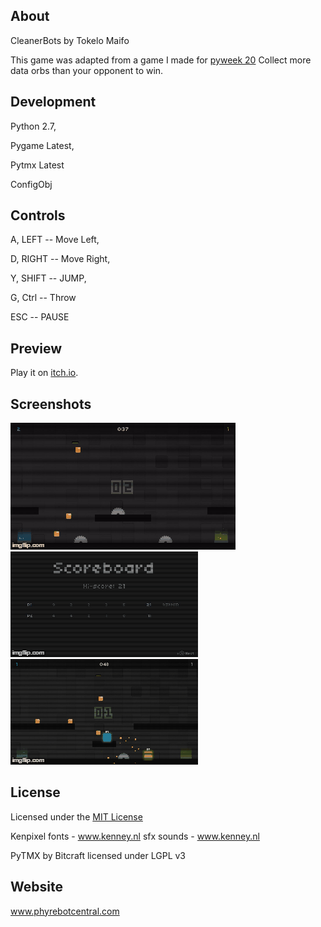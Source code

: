 ## About
CleanerBots by Tokelo Maifo

This game was adapted from a game I made for [pyweek 20](https://pyweek.org/)
Collect more data orbs than your opponent to win.

## Development
Python 2.7,

Pygame Latest,

Pytmx Latest

ConfigObj

## Controls
A, LEFT --  Move Left,

D, RIGHT -- Move Right,

Y, SHIFT  -- JUMP,

G, Ctrl -- Throw

ESC -- PAUSE

## Preview
Play it on [itch.io](http://phyrebotcentral.itch.io/cleanerbots).

## Screenshots
![Gameplay1](screen1.gif) ![Gameplay1](screen2.gif) ![Gameplay1](screen3.gif)

## License
Licensed under the [MIT License](License.txt)

Kenpixel fonts - www.kenney.nl
sfx sounds - www.kenney.nl

PyTMX by Bitcraft licensed under LGPL v3

## Website
www.phyrebotcentral.com